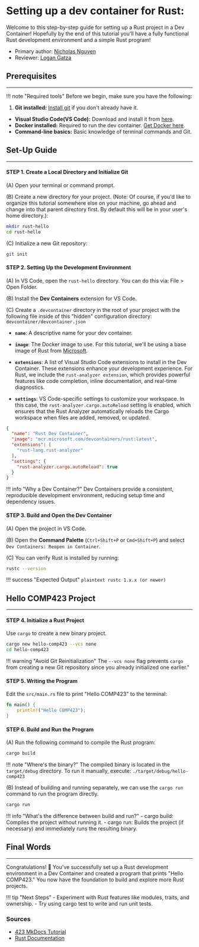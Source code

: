 # **Setting up a dev container for Rust:**

Welcome to this step-by-step guide for setting up a Rust project in a Dev Container! Hopefully by the end of this tutorial you'll have a fully functional Rust development environment and a simple Rust program!

* Primary author: [Nicholas Nguyen](https://github.com/Nickn2137)
* Reviewer: [Logan Gatza](https://github.com/lrgatza)

## **Prerequisites**
---

!!! note "Required tools"
    Before we begin, make sure you have the following:
1. **Git installed:** [Install git](https://git-scm.com/book/en/v2/Getting-Started-Installing-Git) if you don't already have it.
- **Visual Studio Code(VS Code):** Download and install it from [here](https://code.visualstudio.com/).
- **Docker installed:** Required to run the dev container. [Get Docker here](https://www.docker.com/products/docker-desktop). 
- **Command-line basics:** Basic knowledge of terminal commands and Git.

## **Set-Up Guide**
---

#### STEP 1. Create a Local Directory and Initialize Git

(A) Open your terminal or command prompt.

(B) Create a new directory for your project. (Note: Of course, if you'd like to organize this tutorial somewhere else on your machine, go ahead and change into that parent directory first. By default this will be in your user's home directory.):

``` bash
mkdir rust-hello
cd rust-hello
```
(C) Initialize a new Git repository:
``` bash
git init
```
#### STEP 2. Setting Up the Development Environment

(A) In VS Code, open the `rust-hello` directory. You can do this via: File > Open Folder.

(B) Install the **Dev Containers** extension for VS Code.

(C) Create a `.devcontainer` directory in the root of your project with the following file inside of this "hidden" configuration directory: `devcontainer/devcontainer.json`

* **`name`**: A descriptive name for your dev container.

* **`image`**: The Docker image to use. For this tutorial, we'll be using a base image of Rust from [Microsoft](https://hub.docker.com/r/microsoft/vscode-devcontainers).

* **`extensions`**: A list of Visual Studio Code extensions to install in the Dev Container. These extensions enhance your development experience. For Rust, we include the `rust-analyzer extension`, which provides powerful features like code completion, inline documentation, and real-time diagnostics.

* **`settings`**: VS Code-specific settings to customize your workspace. In this case, the `rust-analyzer.cargo.autoReload` setting is enabled, which ensures that the Rust Analyzer automatically reloads the Cargo workspace when files are added, removed, or updated.
``` json
{
  "name": "Rust Dev Container",
  "image": "mcr.microsoft.com/devcontainers/rust:latest",
  "extensions": [
    "rust-lang.rust-analyzer"
  ],
  "settings": {
    "rust-analyzer.cargo.autoReload": true
  }
}
```

!!! info "Why a Dev Container?" 
    Dev Containers provide a consistent, reproducible development environment, reducing setup time and dependency issues.

#### STEP 3. Build and Open the Dev Container

(A) Open the project in VS Code.

(B) Open the **Command Palette** (`Ctrl+Shift+P` or `Cmd+Shift+P`) and select `Dev Containers: Reopen in Container`.

(C) You can verify Rust is installed by running:
``` bash
rustc --version
```

!!! success "Expected Output"
    `plaintext rustc 1.x.x (or newer)`

## **Hello COMP423 Project**
---

#### STEP 4. Initialize a Rust Project

Use `cargo` to create a new binary project.

``` bash
cargo new hello-comp423 --vcs none
cd hello-comp423
```

!!! warning "Avoid Git Reinitialization"
    The `--vcs none` flag prevents `cargo` from creating a new Git repository since you already initialized one earlier."

#### STEP 5. Writing the Program
Edit the `src/main.rs` file to print "Hello COMP423" to the terminal:
``` rust
fn main() {
    println!("Hello COMP423");
}
```

#### STEP 6. Build and Run the Program
(A) Run the following command to compile the Rust program:
``` bash
cargo build
```
!!! note "Where's the binary?"
    The compiled binary is located in the `target/debug` directory. To run it manually, execute: `./target/debug/hello-comp423`

(B) Instead of building and running separately, we can use the `cargo run` command to run the program directly.

``` bash
cargo run
```
!!! info "What's the difference between build and run?"
    - cargo build: Compiles the project without running it.
    - cargo run: Builds the project (if necessary) and immediately runs the resulting binary.

## **Final Words**
---

Congratulations! 🎉 You've successfully set up a Rust development environment in a Dev Container and created a program that prints "Hello COMP423." You now have the foundation to build and explore more Rust projects.

!!! tip "Next Steps" 
    - Experiment with Rust features like modules, traits, and ownership. - Try using cargo test to write and run unit tests.

### Sources

- [423 MkDocs Tutorial](https://comp423-25s.github.io/resources/MkDocs/tutorial/#understanding-your-cicd-workflow)
- [Rust Documentation](https://doc.rust-lang.org/rust-by-example/hello.html)
